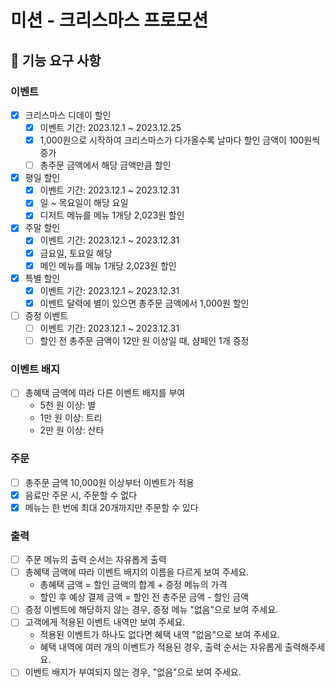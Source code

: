 # 미션 - 크리스마스 프로모션

## 🚀 기능 요구 사항

### 이벤트
- [x] 크리스마스 디데이 할인
    - [x] 이벤트 기간: 2023.12.1 ~ 2023.12.25
    - [x] 1,000원으로 시작하여 크리스마스가 다가올수록 날마다 할인 금액이 100원씩 증가
    - [ ] 총주문 금액에서 해당 금액만큼 할인
- [x] 평일 할인
    - [x] 이벤트 기간: 2023.12.1 ~ 2023.12.31
    - [x] 일 ~ 목요일이 해당 요일
    - [x] 디저트 메뉴를 메뉴 1개당 2,023원 할인
- [x] 주말 할인
    - [x] 이벤트 기간: 2023.12.1 ~ 2023.12.31
    - [x] 금요일, 토요일 해당
    - [x] 메인 메뉴를 메뉴 1개당 2,023원 할인
- [x] 특별 할인
    - [x] 이벤트 기간: 2023.12.1 ~ 2023.12.31
    - [x] 이벤트 달력에 별이 있으면 총주문 금액에서 1,000원 할인
- [ ] 증정 이벤트
    - [ ] 이벤트 기간: 2023.12.1 ~ 2023.12.31
    - [ ] 할인 전 총주문 금액이 12만 원 이상일 때, 샴페인 1개 증정

### 이벤트 배지
- [ ] 총혜택 금액에 따라 다른 이벤트 배지를 부여
    - 5천 원 이상: 별
    - 1만 원 이상: 트리
    - 2만 원 이상: 산타

### 주문
- [ ] 총주문 금액 10,000원 이상부터 이벤트가 적용
- [x] 음료만 주문 시, 주문할 수 없다
- [x] 메뉴는 한 번에 최대 20개까지만 주문할 수 있다

### 출력
- [ ] 주문 메뉴의 출력 순서는 자유롭게 출력
- [ ] 총혜택 금액에 따라 이벤트 배지의 이름을 다르게 보여 주세요.
    - 총혜택 금액 = 할인 금액의 합계 + 증정 메뉴의 가격
    - 할인 후 예상 결제 금액 = 할인 전 총주문 금액 - 할인 금액
- [ ] 증정 이벤트에 해당하지 않는 경우, 증정 메뉴 "없음"으로 보여 주세요.
- [ ] 고객에게 적용된 이벤트 내역만 보여 주세요.
    - 적용된 이벤트가 하나도 없다면 혜택 내역 "없음"으로 보여 주세요.
    - 혜택 내역에 여러 개의 이벤트가 적용된 경우, 출력 순서는 자유롭게 출력해주세요.
- [ ] 이벤트 배지가 부여되지 않는 경우, "없음"으로 보여 주세요.
